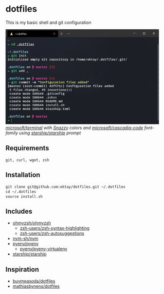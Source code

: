 # dotfiles
This is my basic shell and git configuration

![Screenshot](.github/screenshot.png)
*[microsoft/terminal](https://github.com/microsoft/terminal) with [Snazzy](https://windowsterminalthemes.dev/?theme=Snazzy) colors and [microsoft/cascadia-code](https://github.com/microsoft/cascadia-code ) font-family using [starship/starship](https://github.com/starship/starship) prompt*

## Requirements
```
git, curl, wget, zsh
```

## Installation
```shell
git clone git@github.com:oktay/dotfiles.git ~/.dotfiles
cd ~/.dotfiles
source install.sh
```

## Includes
- [ohmyzsh/ohmyzsh](https://github.com/ohmyzsh/ohmyzsh)
  - [zsh-users/zsh-syntax-highlighting](https://github.com/zsh-users/zsh-syntax-highlighting/blob/master/INSTALL.md)
  - [zsh-users/zsh-autosuggestions](https://github.com/zsh-users/zsh-autosuggestions)
- [nvm-sh/nvm](https://github.com/nvm-sh/nvm)
- [pyenv/pyenv](https://github.com/pyenv/pyenv)
  - [pyenv/pyenv-virtualenv](https://github.com/pyenv/pyenv-virtualenv.git)
- [starship/starship](https://github.com/starship/starship)

## Inspiration 
- [buymeasoda/dotfiles](https://github.com/buymeasoda/dotfiles/)
- [mathiasbynens/dotfiles](https://github.com/mathiasbynens/dotfiles)